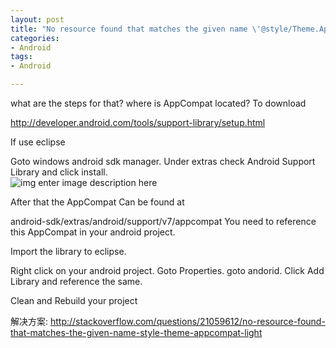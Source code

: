 ```yaml
---
layout: post
title: "No resource found that matches the given name \'@style/Theme.AppCompat.Light\'"
categories:
- Android
tags:
- Android

---
```


what are the steps for that? where is AppCompat located?
To download

http://developer.android.com/tools/support-library/setup.html

If use eclipse

Goto windows android sdk manager. Under extras check Android Support Library and click install.  
![img](http://i.stack.imgur.com/vghlq.png)
enter image description here

After that the AppCompat Can be found at

android-sdk/extras/android/support/v7/appcompat
You need to reference this AppCompat in your android project.

Import the library to eclipse.

Right click on your android project. Goto Properties. goto andorid. Click Add Library and reference the same.

Clean and Rebuild your project

解决方案:
<http://stackoverflow.com/questions/21059612/no-resource-found-that-matches-the-given-name-style-theme-appcompat-light>

